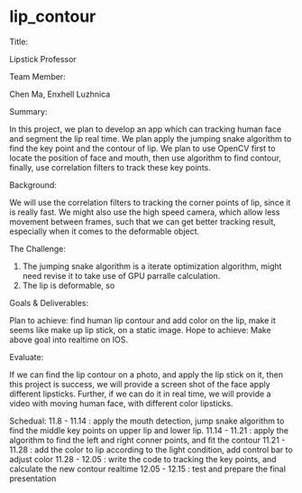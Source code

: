 # lip_contour

Title: 

Lipstick Professor 

Team Member: 

Chen Ma, Enxhell Luzhnica

Summary: 

In this project, we plan to develop an app which can tracking human face and segment the lip real time. We plan apply the jumping snake algorithm to find the key point and the contour of lip. We plan to use OpenCV first to locate the position of face and mouth, then use algorithm to find contour, finally, use correlation filters to track these key points.

Background: 

We will use the correlation filters to tracking the corner points of lip, since it is really fast.
We might also use the high speed camera, which allow less movement between frames, such that we can get better tracking result, especially when it comes to the deformable object.

The Challenge: 

1. The jumping snake algorithm is a iterate optimization algorithm, might need revise it to take use of GPU parralle calculation.
2. The lip is deformable, so 

Goals & Deliverables:

Plan to achieve:  find human lip contour and add color on the lip, make it seems like make up lip stick, on a static image.
Hope to achieve: Make above goal into realtime on IOS.

Evaluate: 

If we can find the lip contour on a photo, and apply the lip stick on it, then this project is success, we will provide a screen shot of the face apply different lipsticks.
Further, if we can do it in real time, we will provide a video with moving human face, with different color lipsticks.

Schedual:
11.8 - 11.14 : apply the mouth detection, jump snake algorithm to find the middle key points on upper lip and lower lip.
11.14 - 11.21 : apply the algorithm to find the left and right conner points, and fit the contour
11.21 - 11.28 : add the color to lip according to the light condition, add control bar to adjust color
11.28 - 12.05 : write the code to tracking the key points, and calculate the new contour realtime
12.05 - 12.15 : test and prepare the final presentation

